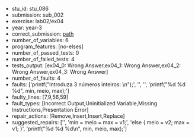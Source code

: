 - stu_id: stu_086	       
- submission: sub_002
- exercise: lab02/ex04
- year: year-3
- correct_submission: [path](https://github.com/pmorvalho/C-Pack-IPAs/blob/main/correct_submissions/year-3/lab02/ex04/ex04-stu_086-sub_022)
- number_of_variables: 6
- program_features: [no-elses] 
- number_of_passed_tests: 0
- number_of_failed_tests: 4
- tests_output: [ex04_0: Wrong Answer,ex04_1: Wrong Answer,ex04_2: Wrong Answer,ex04_3: Wrong Answer]
- number_of_faults: 4
- faults: ['printf("Introduza 3 números inteiros: \n");', '', '', 'printf("%d %d %d", min, meio, max);']
- faulty_lines: [7,9,56,59]
- fault_types: [Incorrect Output,Uninitialized Variable,Missing Instructions,Presentation Error]
- repair_actions: [Remove,Insert,Insert,Replace] 
- suggested_repairs: ['', 'min = meio = max = v1;', 'else { meio = v2; max = v1; }', 'printf("%d %d %d\n", min, meio, max);']
